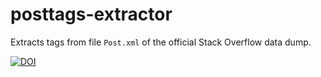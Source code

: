 # posttags-extractor
Extracts tags from file `Post.xml` of the official Stack Overflow data dump.

[![DOI](https://zenodo.org/badge/247813314.svg)](https://zenodo.org/badge/latestdoi/247813314)
